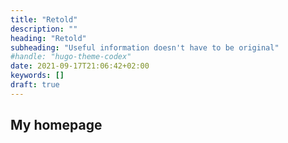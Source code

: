 ```yaml
---
title: "Retold"
description: ""
heading: "Retold"
subheading: "Useful information doesn't have to be original"
#handle: "hugo-theme-codex"
date: 2021-09-17T21:06:42+02:00
keywords: []
draft: true
---
```


## My homepage

